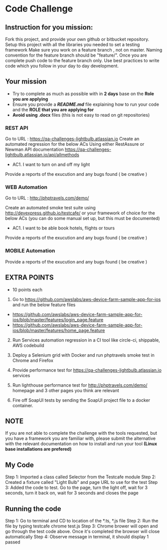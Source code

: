 # Code Challenge

## Instruction for you mission:

Fork this project, and provide your own github or bitbucket repository.
Setup this project with all the libraries you needed to set a testing framework
Make sure you work on a feature branch , not on master.
Naming convention for the feature branch should be "feature/<YourName-QloyalCodeTest>".
Once you are complete push code to the feature branch only.
Use best practices to write code which you follow in your day to day development.

## Your mission

- Try to complete as much as possible with in **2 days** base on the **Role you are applying** 
- Ensure you provide a ***README.md*** file explaining how to run your code and the **ROLE that you are applying for**
- **Avoid using .docx** files (this is not easy to read on git repositories)

### REST API 

Go to URL : https://qa-challenges-lightbulb.atlassian.io
Create an automated regression for the below ACs
Using either RestAssure or Newman
API documentation https://qa-challenges-lightbulb.atlassian.io/api/allmethods

- AC1. I want to turn on and off my light

Provide a reports of the exucution and any bugs found ( be creative )


### WEB Automation

Go to URL : http://phptravels.com/demo/

Create an automated smoke test suite using http://devexpress.github.io/testcafe/ or your framework of choice for the below ACs 
(you can do some manual set up, but this must be documented)

- AC1. I want to be able book hotels, flights or tours

Provide a reports of the exucution and any bugs found ( be creative )


### MOBILE Automation


Provide a reports of the exucution and any bugs found ( be creative )


## EXTRA POINTS

+ 10 points each


1. Go to https://github.com/awslabs/aws-device-farm-sample-app-for-ios and run the below feature files
- https://github.com/awslabs/aws-device-farm-sample-app-for-ios/blob/master/features/login_page.feature
- https://github.com/awslabs/aws-device-farm-sample-app-for-ios/blob/master/features/home_page.feature

2. Run Services automation regression in a CI tool like circle-ci, shippable, AWS codebuild

3. Deploy a Selenium grid with Docker and run phptravels smoke test in Chrome and Firefox

4. Provide performance test for https://qa-challenges-lightbulb.atlassian.io services

5. Run lighthouse performance test for http://phptravels.com/demo/ homepage and 3 other pages you think are relevant

6. Fire off SoapUI tests by sending the SoapUI project file to a docker container. 

## NOTE

If you are not able to complete the challenge with the tools requested,
but you have a framework you are familiar with, please submit the alternative with the relevant documentation 
on how to install and run your tool **(Linux base installations are prefered)**


## My Code
Step 1: Imported a class called Selector from the Testcafe module
Step 2: Created a fixture called "Light Bulb" and page URL to use for the test
Step 3: Added the code to test. Go to the page, turn the light off, wait for 3 seconds, turn it back on, wait for 3 seconds and closes the page

## Running the code
Step 1: Go to terminal and CD to location of the *.ts, *.js file
Step 2: Run the file by typing testcafe chrome test.js
Step 3: Chrome brower will open and go through the test code above. Once it's completed the browser will close automatically
Step 4: Observe message in terminal, it should display 1 passed
